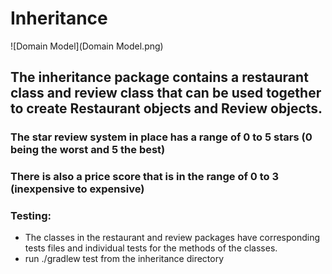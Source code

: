 # Inheritance 

![Domain Model](Domain Model.png)

## The inheritance package contains a restaurant class and review class that can be used together to create Restaurant objects and Review objects.

### The star review system in place has a range of 0 to 5 stars (0 being the worst and 5 the best)
### There is also a price score that is in the range of 0 to 3 (inexpensive to expensive)

### Testing:
- The classes in the restaurant and review packages have corresponding tests files and individual tests for the methods of the classes.
- run ./gradlew test from the inheritance directory
